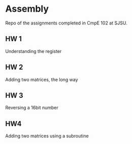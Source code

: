 # Assembly

Repo of the assignments completed in CmpE 102 at SJSU. 

## HW 1
Understanding the register

## HW 2
Adding two matrices, the long way

## HW 3
Reversing a 16bit number

## HW4
Adding two matrices using a subroutine